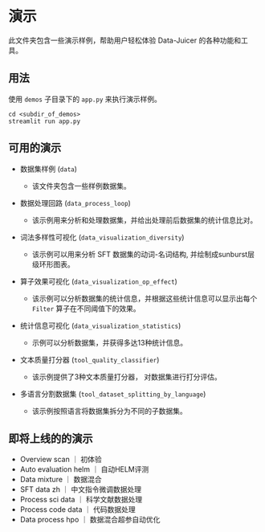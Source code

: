 # 演示

此文件夹包含一些演示样例，帮助用户轻松体验 Data-Juicer 的各种功能和工具。

## 用法

使用 `demos` 子目录下的 `app.py` 来执行演示样例。

```shell
cd <subdir_of_demos>
streamlit run app.py
```

## 可用的演示

- 数据集样例 (`data`)
  - 该文件夹包含一些样例数据集。

- 数据处理回路 (`data_process_loop`)
  - 该示例用来分析和处理数据集，并给出处理前后数据集的统计信息比对。

- 词法多样性可视化 (`data_visualization_diversity`)
  - 该示例可以用来分析 SFT 数据集的动词-名词结构, 并绘制成sunburst层级环形图表。

- 算子效果可视化 (`data_visualization_op_effect`)
  - 该示例可以分析数据集的统计信息，并根据这些统计信息可以显示出每个 `Filter` 算子在不同阈值下的效果。

- 统计信息可视化 (`data_visualization_statistics`)
  - 示例可以分析数据集，并获得多达13种统计信息。

- 文本质量打分器 (`tool_quality_classifier`)
  - 该示例提供了3种文本质量打分器， 对数据集进行打分评估。

- 多语言分割数据集 (`tool_dataset_splitting_by_language`)
  - 该示例按照语言将数据集拆分为不同的子数据集。

## 即将上线的的演示
- Overview scan ｜ 初体验
- Auto evaluation helm ｜ 自动HELM评测
- Data mixture  ｜ 数据混合
- SFT data zh   ｜ 中文指令微调数据处理
- Process sci data ｜ 科学文献数据处理
- Process code data ｜ 代码数据处理
- Data process hpo  ｜ 数据混合超参自动优化

